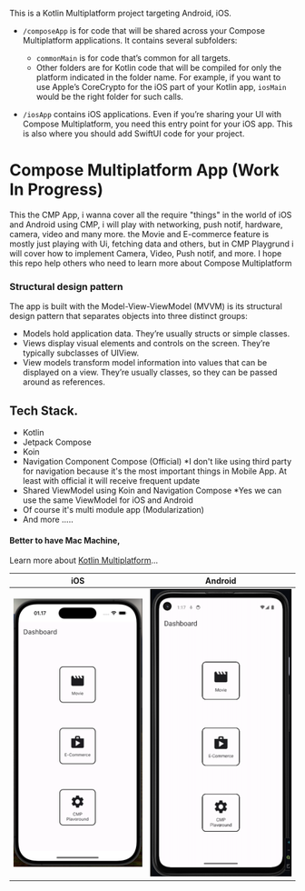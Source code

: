 This is a Kotlin Multiplatform project targeting Android, iOS.

* `/composeApp` is for code that will be shared across your Compose Multiplatform applications.
  It contains several subfolders:
  - `commonMain` is for code that’s common for all targets.
  - Other folders are for Kotlin code that will be compiled for only the platform indicated in the folder name.
    For example, if you want to use Apple’s CoreCrypto for the iOS part of your Kotlin app,
    `iosMain` would be the right folder for such calls.

* `/iosApp` contains iOS applications. Even if you’re sharing your UI with Compose Multiplatform, 
  you need this entry point for your iOS app. This is also where you should add SwiftUI code for your project.

# Compose Multiplatform App (Work In Progress)
This the CMP App, i wanna cover all the require "things" in the world of iOS and Android using CMP, i will play with networking, push notif, hardware, camera, video and many more. the Movie and E-commerce feature is mostly just playing with Ui, fetching data and others, but in CMP Playgrund i will cover how to implement Camera, Video, Push notif, and more. I hope this repo help others who need to learn more about Compose Multiplatform


### Structural design pattern
The app is built with the Model-View-ViewModel (MVVM) is its structural design pattern that separates objects into three distinct groups:
- Models hold application data. They’re usually structs or simple classes.
- Views display visual elements and controls on the screen. They’re typically subclasses of UIView.
- View models transform model information into values that can be displayed on a view. They’re usually classes, so they can be passed around as references.


## Tech Stack.
- Kotlin
- Jetpack Compose
- Koin
- Navigation Component Compose (Official) *I don't like using third party for navigation because it's the most important things in Mobile App. At least with official it will receive frequent update
- Shared ViewModel using Koin and Navigation Compose *Yes we can use the same ViewModel for iOS and Android
- Of course it's multi module app (Modularization)
- And more .....

#### Better to have Mac Machine, 

Learn more about [Kotlin Multiplatform](https://www.jetbrains.com/help/kotlin-multiplatform-dev/get-started.html)…


|                                          iOS                                            |                                         Android                                        |
| :------------------------------------------------------------------------------------:  | :------------------------------------------------------------------------------------: |
|  ![](.fleet/iOS)   |  ![](.fleet/android)  |
